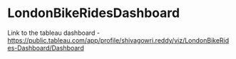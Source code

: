 # LondonBikeRidesDashboard


Link to the tableau dashboard - https://public.tableau.com/app/profile/shivagowri.reddy/viz/LondonBikeRides-Dashboard/Dashboard
